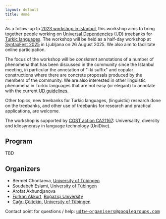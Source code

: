 ```yaml
---
layout: default
title: Home
---
```


As a follow-up to
[2023 workshop in Istanbul](https://ud-turkic.github.io/udtw23/),
this workshop aims to bring together people working on
[Universal Dependencies](http://universaldependencies.github.io/docs/) (UD)
treebanks
for [Turkic languages](https://en.wikipedia.org/wiki/Turkic_languages).
The workshop will be held as a half-day workshop
at [SyntaxFest 2025](https://syntaxfest.github.io/syntaxfest25/)
in Ljubljana on 26 August 2025.
We also aim to facilitate online participation.

The focus of the workshop will be _consistent_ annotations
of a number of phenomena that has been discussed in the community
since the Istanbul meeting,
in particular the annotation of "-ki suffix"
and copular constructions where there are concrete proposals
produced by the members of the community.
We are also interested in other linguistic phenomena in Turkic languages
that are not easy (or elegant) to annotate with the current
[UD guidelines](https://universaldependencies.org/guidelines.html).

Other topics, new treebanks for Turkic languages,
(linguistic) research done on the treebanks,
and other use of treebanks for research and practical applications, are welcome.

The workshop is supported by [COST action CA21167](https://www.cost.eu/actions/CA21167/): Universality, diversity and idiosyncrasy in language technology (UniDive).

## Program

TBD

## Organizers

- Bermet Chontaeva, [University of Tübingen](https://uni-tuebingen.de/en/)
- Soudabeh Eslami, [University of Tübingen](https://uni-tuebingen.de/en/)
- Arofat Akhundjanova
- [Furkan Akkurt](https://furkanakkurt1335.github.io/), [Boğaziçi University](https://bogazici.edu.tr/)
- [Çağrı Çöltekin](http://coltekin.net/cagri/), [University of Tübingen](https://uni-tuebingen.de/en/)

Contact point for questions / help: <tt>[udtw-organisers@googlegroups.com](mailto:udtw-organisers@googlegroups.com)</tt>
